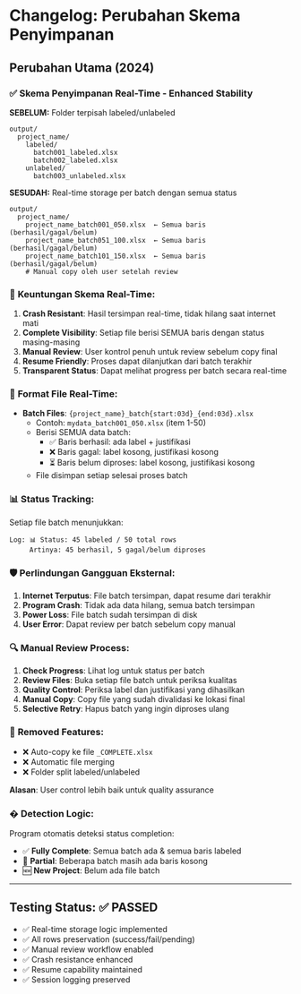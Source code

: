 # Changelog: Perubahan Skema Penyimpanan

## Perubahan Utama (2024)

### ✅ **Skema Penyimpanan Real-Time - Enhanced Stability**

**SEBELUM:** Folder terpisah labeled/unlabeled

```
output/
  project_name/
    labeled/
      batch001_labeled.xlsx
      batch002_labeled.xlsx
    unlabeled/
      batch003_unlabeled.xlsx
```

**SESUDAH:** Real-time storage per batch dengan semua status

```
output/
  project_name/
    project_name_batch001_050.xlsx  ← Semua baris (berhasil/gagal/belum)
    project_name_batch051_100.xlsx  ← Semua baris (berhasil/gagal/belum)
    project_name_batch101_150.xlsx  ← Semua baris (berhasil/gagal/belum)
    # Manual copy oleh user setelah review
```

### 🔧 **Keuntungan Skema Real-Time:**

1. **Crash Resistant**: Hasil tersimpan real-time, tidak hilang saat internet mati
2. **Complete Visibility**: Setiap file berisi SEMUA baris dengan status masing-masing
3. **Manual Review**: User kontrol penuh untuk review sebelum copy final
4. **Resume Friendly**: Proses dapat dilanjutkan dari batch terakhir
5. **Transparent Status**: Dapat melihat progress per batch secara real-time

### 📁 **Format File Real-Time:**

- **Batch Files**: `{project_name}_batch{start:03d}_{end:03d}.xlsx`
  - Contoh: `mydata_batch001_050.xlsx` (item 1-50)
  - Berisi SEMUA data batch:
    - ✅ Baris berhasil: ada label + justifikasi
    - ❌ Baris gagal: label kosong, justifikasi kosong
    - ⏳ Baris belum diproses: label kosong, justifikasi kosong
  - File disimpan setiap selesai proses batch

### 📊 **Status Tracking:**

Setiap file batch menunjukkan:

```
Log: 📊 Status: 45 labeled / 50 total rows
     Artinya: 45 berhasil, 5 gagal/belum diproses
```

### 🛡️ **Perlindungan Gangguan Eksternal:**

1. **Internet Terputus**: File batch tersimpan, dapat resume dari terakhir
2. **Program Crash**: Tidak ada data hilang, semua batch tersimpan
3. **Power Loss**: File batch sudah tersimpan di disk
4. **User Error**: Dapat review per batch sebelum copy manual

### 🔍 **Manual Review Process:**

1. **Check Progress**: Lihat log untuk status per batch
2. **Review Files**: Buka setiap file batch untuk periksa kualitas
3. **Quality Control**: Periksa label dan justifikasi yang dihasilkan
4. **Manual Copy**: Copy file yang sudah divalidasi ke lokasi final
5. **Selective Retry**: Hapus batch yang ingin diproses ulang

### 🚫 **Removed Features:**

- ❌ Auto-copy ke file `_COMPLETE.xlsx`
- ❌ Automatic file merging
- ❌ Folder split labeled/unlabeled

**Alasan**: User control lebih baik untuk quality assurance

### � **Detection Logic:**

Program otomatis deteksi status completion:

- ✅ **Fully Complete**: Semua batch ada & semua baris labeled
- 🔄 **Partial**: Beberapa batch masih ada baris kosong
- 🆕 **New Project**: Belum ada file batch

---

## Testing Status: ✅ PASSED

- ✅ Real-time storage logic implemented
- ✅ All rows preservation (success/fail/pending)
- ✅ Manual review workflow enabled
- ✅ Crash resistance enhanced
- ✅ Resume capability maintained
- ✅ Session logging preserved
